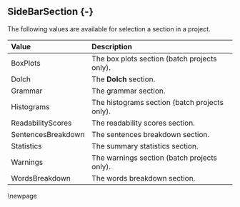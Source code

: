 ## SideBarSection {-}

The following values are available for selection a section in a project.

| **Value** | **Description** |
| :-- | :-- |
| BoxPlots | The box plots section (batch projects only). |
| Dolch | The **Dolch** section. |
| Grammar | The grammar section. |
| Histograms | The histograms section (batch projects only). |
| ReadabilityScores | The readability scores section. |
| SentencesBreakdown | The sentences breakdown section. |
| Statistics | The summary statistics section. |
| Warnings | The warnings section (batch projects only). |
| WordsBreakdown | The words breakdown section. |

\newpage